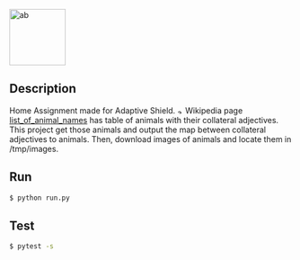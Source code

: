 <p align="center">

  <a target="blank"><img src="https://uploads-ssl.webflow.com/5ede2930e5cf1efddf5e0f4c/5edf3088d2dedb18d0c537eb_logo.svg" width="100" alt="ab" /></a>
</p>


## Description

Home Assignment made for Adaptive Shield. <a target="blank"><img src="https://media-exp1.licdn.com/dms/image/C560BAQEQF3i397EZhQ/company-logo_200_200/0/1588178709149?e=1649289600&v=beta&t=GBuH1UPC9DKp0jiWDjw56r9TfRTPpJiJye5iWN6l8nk" width="10" alt="ab" /></a>
Wikipedia page <a href="https://en.wikipedia.org/wiki/List_of_animal_names" target="_blank">list_of_animal_names</a> has table of animals with their collateral adjectives.
This project get those animals and output the map between collateral adjectives to animals.
Then, download images of animals and locate them in /tmp/images.

## Run

```bash
$ python run.py
```

## Test

```bash
$ pytest -s
```

